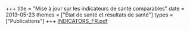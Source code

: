 +++
title = "Mise à jour sur les indicateurs de santé comparables"
date = 2013-05-23
themes = ["État de santé et résultats de santé"]
types = ["Publications"]
+++
[INDICATORS\_FR.pdf](/files/INDICATORS_FR.pdf)
